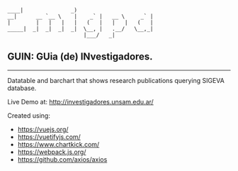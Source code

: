 ```
____|               _)
__|      __ `__ \    |    _` |   __ \     _` |
|        |   |   |   |   (   |   |   |   (   |
_____|  _|  _|  _|  _|  \__, |   .__/   \__,_|
                        |___/   _|
```
## GUIN: **GU**ia (de) **IN**vestigadores.
---
Datatable and barchart that shows research publications querying SIGEVA database.

Live Demo at: http://investigadores.unsam.edu.ar/

Created using:
- https://vuejs.org/
- https://vuetifyjs.com/
- https://www.chartkick.com/
- https://webpack.js.org/
- https://github.com/axios/axios